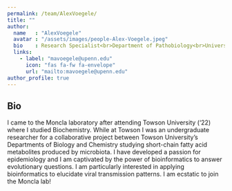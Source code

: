 ```yaml
---
permalink: /team/AlexVoegele/
title: ""
author:
  name   : "AlexVoegele"
  avatar : "/assets/images/people-Alex-Voegele.jpeg"
  bio    : Research Specialist<br>Department of Pathobiology<br>University of Pennsylvania
  links:
    - label: "mavoegele@upenn.edu"
      icon: "fas fa-fw fa-envelope"
      url: "mailto:mavoegele@upenn.edu"
author_profile: true
---
```


<!-- <img src="/assets/images/summary.png"> -->

## Bio 

I came to the Moncla laboratory after attending Towson University (‘22) where I studied Biochemistry. While at Towson I was an undergraduate researcher for a collaborative project between Towson University’s Departments of Biology and Chemistry studying short-chain fatty acid metabolites produced by microbiota. I have developed a passion for epidemiology and I am captivated by the power of bioinformatics to answer evolutionary questions. I am particularly interested in applying bioinformatics to elucidate viral transmission patterns. I am ecstatic to join the Moncla lab!
